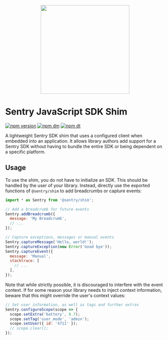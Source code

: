 <p align="center">
  <a href="https://sentry.io" target="_blank" align="center">
    <img src="https://sentry-brand.storage.googleapis.com/sentry-logo-black.png" width="280">
  </a>
  <br />
</p>

# Sentry JavaScript SDK Shim

[![npm version](https://img.shields.io/npm/v/@sentry/shim.svg)](https://www.npmjs.com/package/@sentry/shim)
[![npm dm](https://img.shields.io/npm/dm/@sentry/shim.svg)](https://www.npmjs.com/package/@sentry/shim)
[![npm dt](https://img.shields.io/npm/dt/@sentry/shim.svg)](https://www.npmjs.com/package/@sentry/shim)

A lightweight Sentry SDK shim that uses a configured client when embedded into
an application. It allows library authors add support for a Sentry SDK without
having to bundle the entire SDK or being dependent on a specific platform.

## Usage

To use the shim, you do not have to initialize an SDK. This should be handled by
the user of your library. Instead, directly use the exported functions of
`@sentry/shim` to add breadcrumbs or capture events:

```javascript
import * as Sentry from '@sentry/shim';

// Add a breadcrumb for future events
Sentry.addBreadcrumb({
  message: 'My Breadcrumb',
  // ...
});

// Capture exceptions, messages or manual events
Sentry.captureMessage('Hello, world!');
Sentry.captureException(new Error('Good bye'));
Sentry.captureEvent({
  message: 'Manual',
  stacktrace: [
    // ...
  ],
});
```

Note that while strictly possible, it is discouraged to interfere with the event
context. If for some reason your library needs to inject context information,
beware that this might override the user's context values:

```javascript
// Set user information, as well as tags and further extras
Sentry.configureScope(scope => {
  scope.setExtra('battery', 0.7);
  scope.setTag('user_mode', 'admin');
  scope.setUser({ id: '4711' });
  // scope.clear();
});
```
